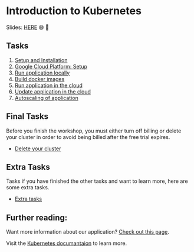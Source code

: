 # Introduction to Kubernetes

Slides: [HERE](/introduction-to-kubernetes.html) :smile: :tada:

## Tasks
 1) [Setup and Installation](tasks/setup-and-installation.md)
 2) [Google Cloud Platform: Setup](tasks/google-cloud-platform-setup.md)
 3) [Run application locally](tasks/run-application-locally.md)
 4) [Build docker images](tasks/build-docker-images.md)
 5) [Run application in the cloud](tasks/run-application-in-the-cloud.md)
 6) [Update application in the cloud](tasks/update-application-in-the-cloud.md)
 7) [Autoscaling of application](tasks/autoscaling-of-application.md)
 
## Final Tasks
Before you finish the workshop, you must either turn off billing or delete your cluster in order to avoid being billed after the free trial expires.
 - [Delete your cluster](tasks/final-tasks.md)

## Extra Tasks
Tasks if you have finished the other tasks and want to learn more, here are some extra tasks.
 * [Extra tasks](tasks/extra-tasks.md)

## Further reading:
Want more information about our application? [Check out this page](tasks/more-information.md).

Visit the [Kubernetes documantaion](https://kubernetes.io/docs/concepts/) to learn more.